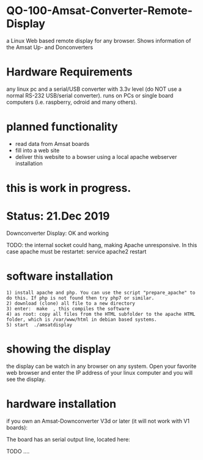 # QO-100-Amsat-Converter-Remote-Display
a Linux Web based remote display for any browser. Shows information of the Amsat Up- and Donconverters

# Hardware Requirements
any linux pc and a serial/USB converter with 3.3v level (do NOT use a normal RS-232 USB/serial converter).
runs on PCs or single board computers (i.e. raspberry, odroid and many others).

# planned functionality
* read data from Amsat boards
* fill into a web site
* deliver this website to a bowser using a local apache webserver installation

# this is work in progress.

# Status: 21.Dec 2019
   Downconverter Display: OK and working
   
   TODO: the internal socket could hang, making Apache unresponsive. In this case apache must be restartet: service apache2 restart
   
# software installation

    1) install apache and php. You can use the script "prepare_apache" to do this. If php is not found then try php7 or similar.
    2) download (clone) all file to a new directory
    3) enter:  make  , this compiles the software
    4) as root: copy all files from the HTML subfolder to the apache HTML folder, which is /var/www/html in debian based systems.
    5) start  ./amsatdisplay

# showing the display

the display can be watch in any browser on any system.
Open your favorite web browser and enter the IP address of your linux computer and you will see the display.

# hardware installation

if you own an Amsat-Downconverter V3d or later (it will not work with V1 boards):

The board has an serial output line, located here:

TODO ....


   



